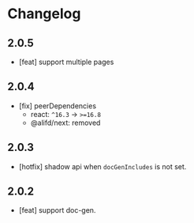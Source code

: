 # Changelog

## 2.0.5

- [feat] support multiple pages

## 2.0.4

- [fix] peerDependencies
  - react: `^16.3` -> `>=16.8`
  - @alifd/next: removed

## 2.0.3

- [hotfix] shadow api when `docGenIncludes` is not set.

## 2.0.2

- [feat] support doc-gen.
